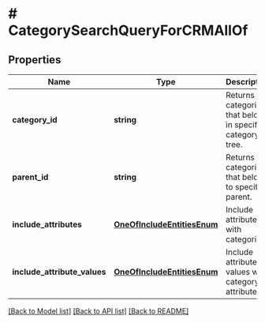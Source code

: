 # # CategorySearchQueryForCRMAllOf

## Properties

Name | Type | Description | Notes
------------ | ------------- | ------------- | -------------
**category_id** | **string** | Returns all categories that belong in specified category tree. | [optional]
**parent_id** | **string** | Returns categories that belong to specific parent. | [optional]
**include_attributes** | [**OneOfIncludeEntitiesEnum**](OneOfIncludeEntitiesEnum.md) | Include attributes with categories. | [optional]
**include_attribute_values** | [**OneOfIncludeEntitiesEnum**](OneOfIncludeEntitiesEnum.md) | Include attribute values with category attributes. | [optional]

[[Back to Model list]](../../README.md#models) [[Back to API list]](../../README.md#endpoints) [[Back to README]](../../README.md)
